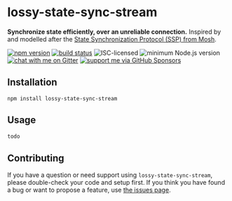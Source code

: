 # lossy-state-sync-stream

**Synchronize state efficiently, over an unreliable connection.** Inspired by and modelled after the [State Synchronization Protocol (SSP) from Mosh](https://mosh.org/mosh-paper.pdf).

[![npm version](https://img.shields.io/npm/v/lossy-state-sync-stream.svg)](https://www.npmjs.com/package/lossy-state-sync-stream)
[![build status](https://api.travis-ci.org/derhuerst/lossy-state-sync-stream.svg?branch=master)](https://travis-ci.org/derhuerst/lossy-state-sync-stream)
![ISC-licensed](https://img.shields.io/github/license/derhuerst/lossy-state-sync-stream.svg)
![minimum Node.js version](https://img.shields.io/node/v/lossy-state-sync-stream.svg)
[![chat with me on Gitter](https://img.shields.io/badge/chat%20with%20me-on%20gitter-512e92.svg)](https://gitter.im/derhuerst)
[![support me via GitHub Sponsors](https://img.shields.io/badge/support%20me-donate-fa7664.svg)](https://github.com/sponsors/derhuerst)


## Installation

```shell
npm install lossy-state-sync-stream
```


## Usage

```js
todo
```


## Contributing

If you have a question or need support using `lossy-state-sync-stream`, please double-check your code and setup first. If you think you have found a bug or want to propose a feature, use [the issues page](https://github.com/derhuerst/lossy-state-sync-stream/issues).
